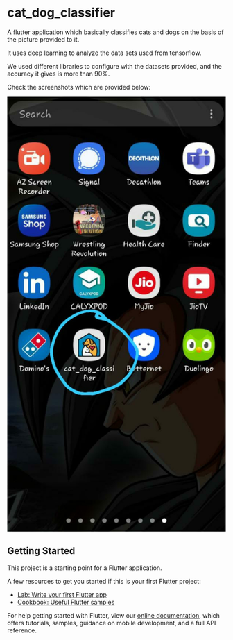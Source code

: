 # cat_dog_classifier

A flutter application which basically classifies cats and dogs on the basis of the picture provided to it.

It uses deep learning to analyze the data sets used from tensorflow.

We used different libraries to configure with the datasets provided, and the accuracy it gives is more than 90%.

Check the screenshots which are provided below:





![alt text](https://github.com/raghav-dubey-avid/Cat_Dog_Classifier_Using_Flutter/blob/9a0feb9c43580cbbe6598abe8cf1121f934c29c9/screenshot_Cat_dog_classifier/20210425_224205.jpg)






## Getting Started

This project is a starting point for a Flutter application.


A few resources to get you started if this is your first Flutter project:

- [Lab: Write your first Flutter app](https://flutter.dev/docs/get-started/codelab)
- [Cookbook: Useful Flutter samples](https://flutter.dev/docs/cookbook)

For help getting started with Flutter, view our
[online documentation](https://flutter.dev/docs), which offers tutorials,
samples, guidance on mobile development, and a full API reference.
